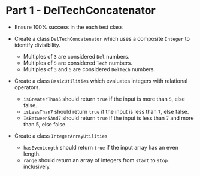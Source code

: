# Part 1 - DelTechConcatenator
* Ensure 100% success in the each test class

* Create a class `DelTechConcatenator` which uses a composite `Integer` to identify divisibility.
    * Multiples of `3` are considered `Del` numbers.
    * Multiples of `5` are considered `Tech` numbers.
    * Multiples of `3` and `5` are considered `DelTech` numbers.

* Create a class `BasicUtilities` which evaluates integers with relational operators.
    * `isGreaterThan5` should return `true` if the input is more than `5`, else false.
    * `isLessThan7` should return `true` if the input is less than `7`, else false.
    * `IsBetween5And7` should return `true` if the input is less than `7` and more than 5, else false.


* Create a class `IntegerArrayUtilities`
    * `hasEvenLength` should return `true` if the input array has an even length.
    * `range` should return an array of integers from `start` to `stop` inclusively.
